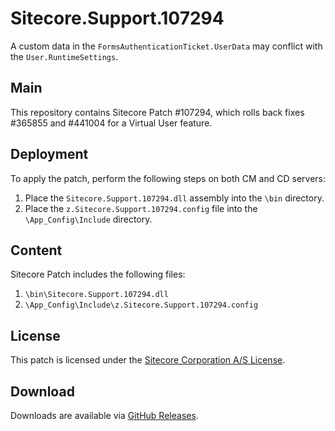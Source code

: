 # Sitecore.Support.107294

A custom data in the `FormsAuthenticationTicket.UserData` may conflict with the `User.RuntimeSettings`. 

## Main

This repository contains Sitecore Patch #107294, which rolls back fixes #365855 and #441004 for a Virtual User feature.

## Deployment

To apply the patch, perform the following steps on both CM and CD servers:

1. Place the `Sitecore.Support.107294.dll` assembly into the `\bin` directory.
2. Place the `z.Sitecore.Support.107294.config` file into the `\App_Config\Include` directory.

## Content 

Sitecore Patch includes the following files:

1. `\bin\Sitecore.Support.107294.dll`
2. `\App_Config\Include\z.Sitecore.Support.107294.config`

## License

This patch is licensed under the [Sitecore Corporation A/S License](./LICENSE).

## Download

Downloads are available via [GitHub Releases](https://github.com/SitecoreSupport/Sitecore.Support.107294/releases).
